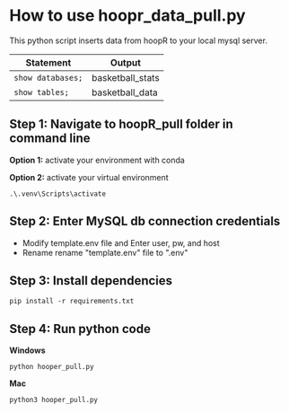 # How to use hoopr_data_pull.py

This python script inserts data from hoopR to your local mysql server.

| Statement            | Output              |
|----------------------|---------------------|
| `show databases;`    | basketball_stats    |
| `show tables;`       | basketball_data     |



## Step 1: Navigate to hoopR_pull folder in command line

**Option 1:** activate your environment with conda

**Option 2:** activate your virtual environment
```
.\.venv\Scripts\activate

```



## Step 2: Enter MySQL db connection credentials 

* Modify template.env file and Enter user, pw, and host
* Rename rename "template.env" file to ".env"

## Step 3: Install dependencies

```
pip install -r requirements.txt

```

## Step 4: Run python code

**Windows**

```
python hooper_pull.py

```

**Mac**

```
python3 hooper_pull.py

```